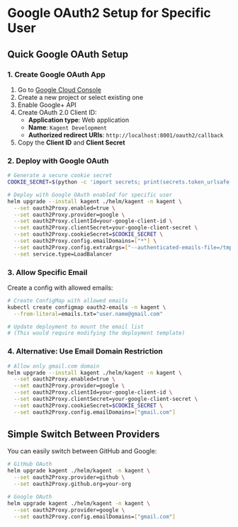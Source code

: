 # Google OAuth2 Setup for Specific User

## Quick Google OAuth Setup

### 1. Create Google OAuth App

1. Go to [Google Cloud Console](https://console.cloud.google.com/apis/credentials)
2. Create a new project or select existing one
3. Enable Google+ API
4. Create OAuth 2.0 Client ID:
   - **Application type**: Web application
   - **Name**: `Kagent Development`
   - **Authorized redirect URIs**: `http://localhost:8001/oauth2/callback`
5. Copy the **Client ID** and **Client Secret**

### 2. Deploy with Google OAuth

```bash
# Generate a secure cookie secret
COOKIE_SECRET=$(python -c 'import secrets; print(secrets.token_urlsafe(32))')

# Deploy with Google OAuth enabled for specific user
helm upgrade --install kagent ./helm/kagent -n kagent \
  --set oauth2Proxy.enabled=true \
  --set oauth2Proxy.provider=google \
  --set oauth2Proxy.clientId=your-google-client-id \
  --set oauth2Proxy.clientSecret=your-google-client-secret \
  --set oauth2Proxy.cookieSecret=$COOKIE_SECRET \
  --set oauth2Proxy.config.emailDomains=["*"] \
  --set oauth2Proxy.config.extraArgs=["--authenticated-emails-file=/tmp/emails.txt"] \
  --set service.type=LoadBalancer
```

### 3. Allow Specific Email

Create a config with allowed emails:

```bash
# Create ConfigMap with allowed emails
kubectl create configmap oauth2-emails -n kagent \
  --from-literal=emails.txt="user.name@gmail.com"

# Update deployment to mount the email list
# (This would require modifying the deployment template)
```

### 4. Alternative: Use Email Domain Restriction

```bash
# Allow only gmail.com domain
helm upgrade --install kagent ./helm/kagent -n kagent \
  --set oauth2Proxy.enabled=true \
  --set oauth2Proxy.provider=google \
  --set oauth2Proxy.clientId=your-google-client-id \
  --set oauth2Proxy.clientSecret=your-google-client-secret \
  --set oauth2Proxy.cookieSecret=$COOKIE_SECRET \
  --set oauth2Proxy.config.emailDomains=["gmail.com"]
```

## Simple Switch Between Providers

You can easily switch between GitHub and Google:

```bash
# GitHub OAuth
helm upgrade kagent ./helm/kagent -n kagent \
  --set oauth2Proxy.provider=github \
  --set oauth2Proxy.github.org=your-org

# Google OAuth  
helm upgrade kagent ./helm/kagent -n kagent \
  --set oauth2Proxy.provider=google \
  --set oauth2Proxy.config.emailDomains=["gmail.com"]
``` 
